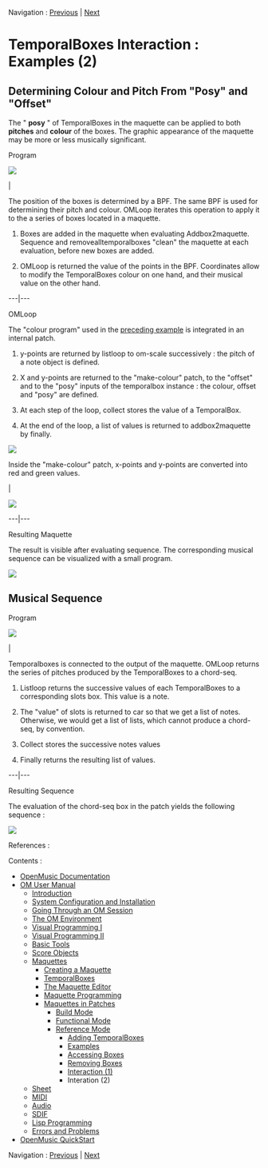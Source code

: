 
Navigation : [Previous](REF5 "page précédente\(Interaction
\(1\)\)") | [Next](Sheet "Next\(Sheet\)")


# TemporalBoxes Interaction : Examples (2)

## Determining Colour and Pitch From "Posy" and "Offset"

The " **posy** " of TemporalBoxes in the maquette can be applied to both
**pitches** and  **colour** of the boxes. The graphic appearance of the
maquette may be more or less musically significant.

Program

![](../res/rainbows.png)

|

The position of the boxes is determined by a BPF. The same BPF is used for
determining their pitch and colour. OMLoop iterates this operation to apply it
to the a series of boxes located in a maquette.

  1. Boxes are added in the maquette when evaluating Addbox2maquette. Sequence and removealltemporalboxes "clean" the maquette at each evaluation, before new boxes are added. 

  2. OMLoop is returned the value of the points in the BPF. Coordinates allow to modify the TemporalBoxes colour on one hand, and their musical value on the other hand.

  
  
---|---  
  
OMLoop

The "colour program" used in the [preceding example](addexamples) is
integrated in an internal patch.

  1. y-points are returned by listloop to om-scale successively : the pitch of a note object is defined.

  2. X and y-points are returned to the "make-colour" patch, to the "offset" and to the "posy" inputs of the temporalbox instance : the colour, offset and "posy" are defined.

  3. At each step of the loop, collect stores the value of a TemporalBox. 

  4. At the end of the loop, a list of values is returned to addbox2maquette by finally.

![](../res/interaction.png)

Inside the "make-colour" patch, x-points and y-points are converted into red
and green values.

|

![](../res/malecolour.png)  
  
---|---  
  
Resulting Maquette

The result is visible after evaluating sequence. The corresponding musical
sequence can be visualized with a small program.

![](../res/cpp2.png)

## Musical Sequence

Program

![](../res/getresult.png)

|

Temporalboxes is connected to the output of the maquette. OMLoop returns the
series of pitches produced by the TemporalBoxes to a chord-seq.

  1. Listloop returns the successive values of each TemporalBoxes to a corresponding slots box. This value is a note. 

  2. The "value" of slots is returned to car so that we get a list of notes. Otherwise, we would get a list of lists, which cannot produce a chord-seq, by convention.

  3. Collect stores the successive notes values

  4. Finally returns the resulting list of values. 

  
  
---|---  
  
Resulting Sequence

The evaluation of the chord-seq box in the patch yields the following sequence
:

![](../res/result1.png)

References :

Contents :

  * [OpenMusic Documentation](OM-Documentation)
  * [OM User Manual](OM-User-Manual)
    * [Introduction](00-Contents)
    * [System Configuration and Installation](Installation)
    * [Going Through an OM Session](Goingthrough)
    * [The OM Environment](Environment)
    * [Visual Programming I](BasicVisualProgramming)
    * [Visual Programming II](AdvancedVisualProgramming)
    * [Basic Tools](BasicObjects)
    * [Score Objects](ScoreObjects)
    * [Maquettes](Maquettes)
      * [Creating a Maquette](Maquette)
      * [TemporalBoxes](TemporalBoxes)
      * [The Maquette Editor](Editor)
      * [Maquette Programming](Programming%20Maquette)
      * [Maquettes in Patches](Maquettes%20in%20Patches)
        * [Build Mode](Build)
        * [Functional Mode](Maquettes%20in%20Patches1)
        * [Reference Mode](Maquettes%20in%20Patches2)
          * [Adding TemporalBoxes](addprocedure)
          * [Examples](addexamples)
          * [Accessing Boxes](REF3)
          * [Removing Boxes](REF4)
          * [Interaction (1)](REF5)
          * Interation (2)
    * [Sheet](Sheet)
    * [MIDI](MIDI)
    * [Audio](Audio)
    * [SDIF](SDIF)
    * [Lisp Programming](Lisp)
    * [Errors and Problems](errors)
  * [OpenMusic QuickStart](QuickStart-Chapters)

Navigation : [Previous](REF5 "page précédente\(Interaction
\(1\)\)") | [Next](Sheet "Next\(Sheet\)")

